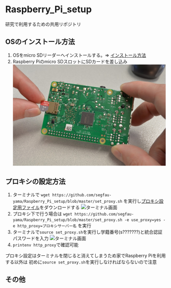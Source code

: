 # Raspberry_Pi_setup
研究で利用するための共用リポジトリ
## OSのインストール方法
1. OSをmicro SDリーダーへインストールする。=>
[インストール方法](https://qiita.com/tksnkym/items/31a237e27cbc51790cdd)
2. Raspberry Piのmicro SDスロットにSDカードを差し込み
![sdカード](sdcard.jpg)
## プロキシの設定方法
1. ターミナルで
```wget https://github.com/segfau-yama/Raspberry_Pi_setup/blob/master/set_proxy.sh```
を実行し[プロキシ設定用ファイル](set_proxy.sh)をダウンロードする
![ターミナル画面](raspberrypi2.png)
2. プロキシ下で行う場合は
```wget https://github.com/segfau-yama/Raspberry_Pi_setup/blob/master/set_proxy.sh -e use_proxy=yes -e http_proxy=プロキシサーバー名```
を実行
3. ターミナルで```source set_proxy.sh```を実行し学籍番号(s???????)と統合認証パスワードを入力
![ターミナル画面](raspberrypi1.png)
4. ```printenv http_proxy```で確認可能

プロキシ設定はターミナルを閉じると消えてしまうため家でRaspberry Piを利用する以外は
初めに```source set_proxy.sh```を実行しなければならないので注意

## その他
